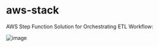 # aws-stack

AWS Step Function Solution for Orchestrating ETL Workflow: 

![image](https://user-images.githubusercontent.com/74749648/136714761-76f174ed-94df-4d26-9e32-4c4adedcb437.png)
